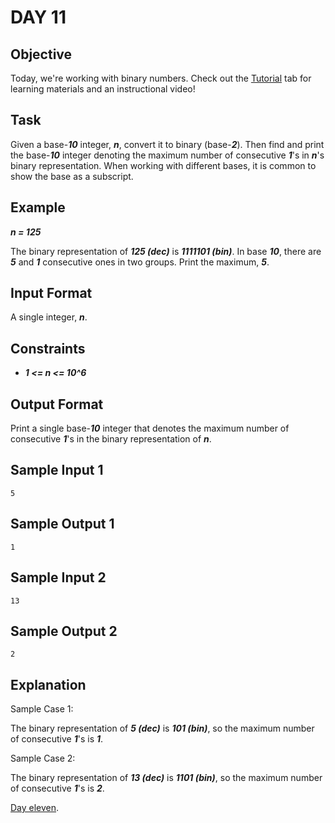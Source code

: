 # DAY 11
## Objective
Today, we're working with binary numbers. Check out the 
[Tutorial](https://www.hackerrank.com/challenges/30-binary-numbers/tutorial) tab for learning materials and an 
instructional video!

## Task
Given a base-_**10**_ integer, _**n**_, convert it to binary (base-_**2**_). Then find and print the base-_**10**_ 
integer denoting the maximum number of consecutive _**1**_'s in _**n**_'s binary representation. When working with 
different bases, it is common to show the base as a subscript.

## Example
_**n = 125**_

The binary representation of _**125 (dec)**_ is _**1111101 (bin)**_. In base _**10**_, there are _**5**_ and _**1**_ 
consecutive ones in two groups. Print the maximum, _**5**_.

## Input Format

A single integer, _**n**_.

## Constraints
- _**1 <= n <= 10^6**_

## Output Format

Print a single base-_**10**_ integer that denotes the maximum number of consecutive _**1**_'s in the binary 
representation of _**n**_.

## Sample Input 1
````
5
````
## Sample Output 1
````
1
````
## Sample Input 2
````
13
````
## Sample Output 2
````
2
````
## Explanation

Sample Case 1:

The binary representation of _**5 (dec)**_ is _**101 (bin)**_, so the maximum number of consecutive _**1**_'s is 
_**1**_.

Sample Case 2:

The binary representation of _**13 (dec)**_ is _**1101 (bin)**_, so the maximum number of consecutive _**1**_'s is 
_**2**_.

[Day eleven](https://www.hackerrank.com/challenges/30-binary-numbers/problem?isFullScreen=true).